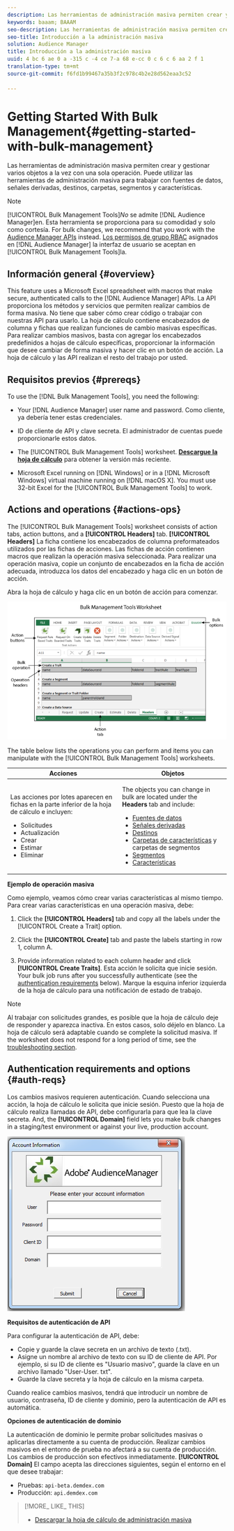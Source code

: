 ```yaml
---
description: Las herramientas de administración masiva permiten crear y gestionar varios objetos a la vez con una sola operación. Puede utilizar las herramientas de administración masiva para trabajar con fuentes de datos, señales derivadas, destinos, carpetas, segmentos y características.
keywords: baaam; BAAAM
seo-description: Las herramientas de administración masiva permiten crear y gestionar varios objetos a la vez con una sola operación. Puede utilizar las herramientas de administración masiva para trabajar con fuentes de datos, señales derivadas, destinos, carpetas, segmentos y características.
seo-title: Introducción a la administración masiva
solution: Audience Manager
title: Introducción a la administración masiva
uuid: 4 bc 6 ae 0 a -315 c -4 ce 7-a 68 e-cc 0 c 6 c 6 aa 2 f 1
translation-type: tm+mt
source-git-commit: f6fd1b99467a35b3f2c978c4b2e28d562eaa3c52

---
```



# Getting Started With Bulk Management{#getting-started-with-bulk-management}

Las herramientas de administración masiva permiten crear y gestionar varios objetos a la vez con una sola operación. Puede utilizar las herramientas de administración masiva para trabajar con fuentes de datos, señales derivadas, destinos, carpetas, segmentos y características.

<!-- 

c_bulk_start.xml

 -->

>[!NOTE]
>
>[!UICONTROL Bulk Management Tools]*No* se admite [!DNL Audience Manager]en. Esta herramienta se proporciona para su comodidad y solo como cortesía. For bulk changes, we recommend that you work with the [Audience Manager APIs](../../api/rest-api-main/aam-api-getting-started.md) instead. [Los permisos de grupo RBAC](../../features/administration/administration-overview.md) asignados en [!DNL Audience Manager] la interfaz de usuario se aceptan en [!UICONTROL Bulk Management Tools]la.

## Información general {#overview}

This feature uses a Microsoft Excel spreadsheet with macros that make secure, authenticated calls to the [!DNL Audience Manager] APIs. La API proporciona los métodos y servicios que permiten realizar cambios de forma masiva. No tiene que saber cómo crear código o trabajar con nuestras API para usarlo. La hoja de cálculo contiene encabezados de columna y fichas que realizan funciones de cambio masivas específicas. Para realizar cambios masivos, basta con agregar los encabezados predefinidos a hojas de cálculo específicas, proporcionar la información que desee cambiar de forma masiva y hacer clic en un botón de acción. La hoja de cálculo y las API realizan el resto del trabajo por usted.

## Requisitos previos {#prereqs}

To use the [!DNL Bulk Management Tools], you need the following:

* Your [!DNL Audience Manager] user name and password. Como cliente, ya debería tener estas credenciales.
* ID de cliente de API y clave secreta. El administrador de cuentas puede proporcionarle estos datos.
* The [!UICONTROL Bulk Management Tools] worksheet. **[Descargue la hoja de cálculo](assets/BAAAM_August_2018.xlsm)** para obtener la versión más reciente.

* Microsoft Excel running on [!DNL Windows] or in a [!DNL Microsoft Windows] virtual machine running on [!DNL macOS X]. You must use 32-bit Excel for the [!UICONTROL Bulk Management Tools] to work.

## Actions and operations {#actions-ops}

The [!UICONTROL Bulk Management Tools] worksheet consists of action tabs, action buttons, and a **[!UICONTROL Headers]** tab. **[!UICONTROL Headers]** La ficha contiene los encabezados de columna preformateados utilizados por las fichas de acciones. Las fichas de acción contienen macros que realizan la operación masiva seleccionada. Para realizar una operación masiva, copie un conjunto de encabezados en la ficha de acción adecuada, introduzca los datos del encabezado y haga clic en un botón de acción.

Abra la hoja de cálculo y haga clic en un botón de acción para comenzar.

![](assets/bamwrkbk.png)

The table below lists the operations you can perform and items you can manipulate with the [!UICONTROL Bulk Management Tools] worksheets.

<table id="table_B9B3E09B692E42BAA52FB32C18B00709"> 
 <thead> 
  <tr> 
   <th colname="col1" class="entry"> Acciones </th> 
   <th colname="col2" class="entry"> Objetos </th> 
  </tr> 
 </thead>
 <tbody> 
  <tr> 
   <td colname="col1"> <p>Las acciones por lotes aparecen en fichas en la parte inferior de la hoja de cálculo e incluyen: </p> <p> 
     <ul id="ul_49F46B9E00C045D29E40258EB7BDCFBB"> 
      <li id="li_193C41EA19EF4D738FBA037D2BF9B05C">Solicitudes </li> 
      <li id="li_5BE2E13D839F4958AAA5C01B7EFC5096">Actualización </li> 
      <li id="li_4CCCC739795945DF8C89787F9A67EB88">Crear  </li> 
      <li id="li_C7D36D2BDF0448CEAF3A5EABE41038E8">Estimar </li> 
      <li id="li_07A3E94326124A3092362D9896EB7732">Eliminar </li> 
     </ul> </p> </td> 
   <td colname="col2"> <p>The objects you can change in bulk are located under the <b><span class="uicontrol"> Headers</span></b> tab and include: </p> <p> 
     <ul id="ul_A7A96F2B1B63430B9A1E1184AC5FA8F2"> 
      <li id="li_E3D9E2E190B04BE685337AC6140C371C"> <a href="../../features/datasources-list-and-settings.md#data-sources-list-and-settings"> Fuentes de datos</a> </li> 
      <li id="li_B645385E40684FA28770913EAF18CB2C"> <a href="../../features/derived-signals.md"> Señales derivadas</a> </li> 
      <li id="li_9059F8C4A41A410899BDEFC76D3F5949"> <a href="../../features/destinations/destinations.md"> Destinos</a> </li> 
      <li id="li_BB5A445150754E53AA38C78461326932"> <a href="../../features/traits/trait-storage.md#trait-storage"> Carpetas de características</a> y carpetas de segmentos </li> 
      <li id="li_7A27DBF64E0945CF8AE8C96E8C6EDA09"> <a href="../../features/segments/segments-purpose.md"> Segmentos</a> </li> 
      <li id="li_A4640A34930040DEA8555EAF0AE2A702"> <a href="../../features/traits/trait-details-page.md"> Características</a> </li> 
     </ul> </p> </td> 
  </tr> 
 </tbody> 
</table>

**Ejemplo de operación masiva**

Como ejemplo, veamos cómo crear varias características al mismo tiempo. Para crear varias características en una operación masiva, debe:

1. Click the **[!UICONTROL Headers]** tab and copy all the labels under the [!UICONTROL Create a Trait] option.

2. Click the **[!UICONTROL Create]** tab and paste the labels starting in row 1, column A.
3. Provide information related to each column header and click **[!UICONTROL Create Traits]**. Esta acción le solicita que inicie sesión. Your bulk job runs after you successfully authenticate (see the [authentication requirements](../../reference/bulk-management-tools/bulk-management-intro.md#auth-reqs) below). Marque la esquina inferior izquierda de la hoja de cálculo para una notificación de estado de trabajo.

>[!NOTE]
>
>Al trabajar con solicitudes grandes, es posible que la hoja de cálculo deje de responder y aparezca inactiva. En estos casos, solo déjelo en blanco. La hoja de cálculo será adaptable cuando se complete la solicitud masiva. If the worksheet does not respond for a long period of time, see the [troubleshooting section](../../reference/bulk-management-tools/bulk-troubleshooting.md).

## Authentication requirements and options {#auth-reqs}

Los cambios masivos requieren autenticación. Cuando selecciona una acción, la hoja de cálculo le solicita que inicie sesión. Puesto que la hoja de cálculo realiza llamadas de API, debe configurarla para que lea la clave secreta. And, the **[!UICONTROL Domain]** field lets you make bulk changes in a staging/test environment or against your live, production account.

![](assets/bamauth.png)

**Requisitos de autenticación de API**

Para configurar la autenticación de API, debe:

* Copie y guarde la clave secreta en un archivo de texto (.txt).
* Asigne un nombre al archivo de texto con su ID de cliente de API. Por ejemplo, si su ID de cliente es "Usuario masivo", guarde la clave en un archivo llamado "User-User. txt".
* Guarde la clave secreta y la hoja de cálculo en la misma carpeta.

Cuando realice cambios masivos, tendrá que introducir un nombre de usuario, contraseña, ID de cliente y dominio, pero la autenticación de API es automática.

**Opciones de autenticación de dominio**

La autenticación de dominio le permite probar solicitudes masivas o aplicarlas directamente a su cuenta de producción. Realizar cambios masivos en el entorno de prueba no afectará a su cuenta de producción. Los cambios de producción son efectivos inmediatamente. **[!UICONTROL Domain]** El campo acepta las direcciones siguientes, según el entorno en el que desee trabajar:

* Pruebas: `api-beta.demdex.com`
* Producción: `api.demdex.com`

>[!MORE_ LIKE_ THIS]
>
>* [Descargar la hoja de cálculo de administración masiva](assets/BAAAM_August_2018.xlsm)

